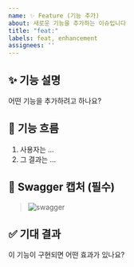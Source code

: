 ```yaml
---
name: ✨ Feature (기능 추가)
about: 새로운 기능을 추가하는 이슈입니다
title: "feat:"
labels: feat, enhancement
assignees: ''
---
```


## ✨ 기능 설명
어떤 기능을 추가하려고 하나요?

## 🧭 기능 흐름
1. 사용자는 ...
2. 그 결과는 ...

## 📸 Swagger 캡처 (필수)
> ![swagger](https://...)

## ✅ 기대 결과
이 기능이 구현되면 어떤 효과가 있나요?
